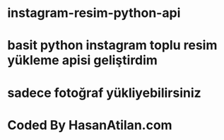 # instagram-resim-python-api
# basit python instagram toplu resim yükleme apisi geliştirdim
# sadece fotoğraf yükliyebilirsiniz
# Coded By HasanAtilan.com
